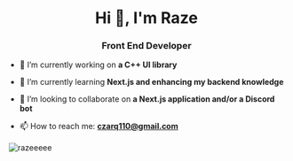 <h1 align="center">Hi 👋, I'm Raze</h1>
<h3 align="center">Front End Developer</h3>

- 🔭 I’m currently working on **a C++ UI library**

- 🌱 I’m currently learning **Next.js and enhancing my backend knowledge**

- 👯 I’m looking to collaborate on **a Next.js application and/or a Discord bot**

- 📫 How to reach me: **czarq110@gmail.com**

<p>&nbsp;<img align="center" src="https://github-readme-stats.vercel.app/api?username=razeeeee&show_icons=true&locale=en" alt="razeeeee" /></p>
